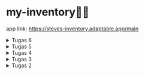 # my-inventory🌻🌼
app link: https://steves-inventory.adaptable.app/main

<details>
<summary>Tugas 6</summary>

#### JavaScript dan Asynchronous JavaScript  
**Perbedaan antara asynchronous programming dengan synchronous programming**  
Synchronous programming adalah sebuah model pemrograman dimana setiap instruksi dieksekusi satu per satu, dan program menunggu hingga satu instruksi selesai sebelum menjalankan yang berikutnya. Ini berarti bahwa jika ada operasi yang memakan waktu seperti mengambil data dari internet, program akan terhenti dan tidak merespons hingga operasi tersebut selesai. Contohnya adalah saat kita mengambil data dari server dengan AJAX.

Asynchronus programming adalah model pemrograman dimana program dapat melanjutkan menjalankan instruksi lain sambil menunggu operasi tersebut selesai. Contohnya, dengan menggunakan promise atau async/await dalam JavaScript kita dapat mengirim request AJAX ke server selagi menjalankan kode lain saat menunggu responsnya

**Event-driven programming**  
Event-driven programming adalah paradigma pemrograman di mana program merespons peristiwa (events) yang terjadi dalam sistem atau aplikasi dengan sebuah event listener (fungsi atau metode yang akan dijalankan ketika peristiwa terjadi).  

```ruby
	document.getElementById("button_add").onclick = addProduct
```
Pada kode tersebut `.onclick` merupakan suatu event dari elemen button yang diambil, dan `addProduct` adalah sebuah event listener (method yang dijalankan) dari event tersebut.

**Jelaskan penerapan asynchronous programming pada AJAX**  
Asynchronous programming pada AJAX memungkinkan pertukaran data dengan server tanpa menghentikan operasi lainnya, hal itu dapat membuat server hanya merender bagian yang diperlukan sebagai respons saat pengguna mengirimkan permintaan. Oleh karena itu, halaman web tetap responsif dan dinamis serta memungkinkan interaksi yang mulus tanpa perlu memuat ulang seluruh halaman.

**Penerapan AJAX menggunakan Fetch API/library jQuery**  
Fetch API dan  jQuery adalah teknologi yang biasa digunakan untuk melakukan permintaan AJAX dalam pengembangan web. Adapun perbedaan antara Fetch API dan jQuery:
*   Fetch API adalah API standar yang telah disertakan dalam semua browser modern. Hal ini berarti Anda tidak perlu lagi mengunduh atau mengimpor library tambahan untuk melakukan permintaan AJAX seperti jQuery.
*   Fetch API menggunakan Promise, yang memungkinkan Anda untuk menulis kode yang lebih bersih dan mudah dibaca saat menangani respons dan kesalahan, sedangkan jQuery memakai callback.  

Berdasarkan perbedaan perbedaan tersebut, menurut saya Fetch API lebih cocok pada tugas kali ini karena aplikasi yang dibuat masih relatif sederhana dan cocok untuk pemula

**Jelaskan bagaimana cara kamu mengimplementasikan checklist di atas secara step-by-step**
1.  **AJAX GET**
    *   Karena saya menginginkan kode yang terpisah untuk Javascript,  saya menyimpan file javascript di dalam folder static yang sudah saya buat sebelumnya.
    *   Buat `script.js` untuk membuat file Javascript pada elemen HTML
    *   Hubungkan `script.js` dengan file HTML dengan menambahkan kode
        ```ruby
            <script src="{% static 'script.js' %}"></script>
        ```
        pada `body` di `base.html`
    *   Agar dapat mengambil data item menggunakan AJAX GET, buat fungsi `getItem()` pada `views.py`
        ```ruby
            def get_product_json(request):
                product_item = Item.objects.filter(user=request.user)
                return HttpResponse(serializers.serialize('json', product_item))
        ```
        Fungsi tersebut meminta semua data yang dimiliki oleh user tertentu
    *   Buat path pada `urls.py` untuk menjalankan function tersebut
        ```ruby
            path('get-product/', get_product_json, name='get_product_json'),
        ```
    *   Buat fungsi untuk mengambil data dari server dengan menggunakan AJAX GET
        ```ruby
            async function getItems() {
                return fetch("/get-product/").then((res) => res.json())
            }
        ```
    *   Membuat fungsi `showItems()` untuk menampilkan seluruh data yang sudah diambil dari function `getItems()`. 
        ```ruby
            const listItems = document.querySelector(".table-items");
            async function showItems() {
                listItems.innerHTML = '';
                let output = "";
                const items = await getItems()
                items.forEach(item => {
                    output += `
                    <div class="row list-items justify-content-center">
                        <div class="col-3 mepet">
                                <p class="border-minecraft mepet fs-5">${item.fields.name}</p>
                            </div>
                            <div class="col-1 mepet">
                                <p class="border-minecraft mepet fs-5">${item.fields.amount}</p>
                            </div>
                            <div class="col-4 mepet">
                                <p class="border-minecraft mepet fs-5">${item.fields.description}</p>
                            </div>
                            <div class="col-1 p-0" >
                                <button onclick="deleteItem(${item.pk});" class="button-minecraft lebar-max">Delete</button>
                            </div>
                            <div class="col-1 p-0" >
                                <button onclick="editItem()" class="button-minecraft lebar-max">Edit</button>
                            </div>
                            <div class="col-1 p-0">
                                <button onclick="plusItem(${item.pk});" class="button-minecraft lebar-max">+</button>       
                            </div>
                            <div class="col-1 p-0">
                                <button onclick="minItem(${item.pk});" class="button-minecraft lebar-max">-</button>
                            </div>
                        </div>
                    </div>
                `;
                });
                listItems.innerHTML = output;
            }
        ```
    *   Panggil fungsi `showItem()` pada Javascript untuk menjalankan fungsi tersebut.

2.  **AJAX POST**
    *   Buat modal untuk menampilkan form
        ```ruby
            <div class="modal fade border-minecraft" id="exampleModal" tabindex="-1" aria-labelledby="exampleModalLabel" aria-hidden="true" style="background-color: rgba(0, 0, 0, 0.1);">
                <div class="modal-dialog">
                    <div class="modal-content border-minecraft" style="border-radius: 0;">
                        <div class="modal-header border-minecraft" style="border-radius: 0;">
                            <h1 class="modal-title fs-5" id="exampleModalLabel">Add New Product</h1>
                            <button type="button" class="btn-close" data-bs-dismiss="modal" aria-label="Close"></button>
                        </div>
                        <div class="modal-body border-minecraft" style="border-radius: 0;">
                            <form id="form" onsubmit="return false;">
                                {% csrf_token %}
                                <div class="mb-3">
                                    <label for="name" class="col-form-label">Name:</label>
                                    <input type="text" class="form-control" id="name" name="name" style="border-radius: 0;"></input>
                                </div>
                                <div class="mb-3">
                                    <label for="price" class="col-form-label">Amount:</label>
                                    <input type="number" class="form-control" id="amount" name="amount" style="border-radius: 0;"></input>
                                </div>
                                <div class="mb-3">
                                    <label for="description" class="col-form-label">Description:</label>
                                    <textarea class="form-control" id="description" name="description" style="border-radius: 0;"></textarea>
                                </div>
                            </form>
                        </div>
                        <div class="modal-footer border-minecraft" style="border-radius: 0;">
                            <button type="button" class="button-minecraft" data-bs-dismiss="modal">Close</button>
                            <button type="button" class="button-minecraft" id="button_add" data-bs-dismiss="modal">Add Product</button>
                        </div>
                    </div>
                </div>
            </div>
        ```
    *   Buat button untuk menampilkan modal yang sudah dibuat dengan menargetkan modal yang ber-id `exampleModal`
        ```ruby
            <button type="button" class="button-minecraft mx-auto d-block mb-2" style="width: 10rem;" data-bs-toggle="modal" data-bs-target="#exampleModal">Add Product by AJAX</button>
        ```
    *   Agar dapat mengirim data item menggunakan AJAX POST, buat fungsi `add_item_ajax()` pada `views.py`
        ```ruby
            @csrf_exempt
            def add_item_ajax(request):
                if request.method == 'POST':
                    name = request.POST.get("name")
                    amount = request.POST.get("amount")
                    description = request.POST.get("description")
                    user = request.user

                    new_product = Item(name=name, amount=amount, description=description, user=user)
                    new_product.save()

                    response_data = {
                        'success': True,
                        'message': 'Berhasil menambahkan ' + name
                    }
                return JsonResponse(response_data)
        ```
        Fungsi tersebut menambahkan Item baru pada model yang dibuat dan mengirimkan response berupa status dan pesan sukses
    *   Buat path pada `urls.py` untuk menjalankan function tersebut
        ```ruby
            path('create-ajax/', add_item_ajax, name='add_item_ajax'),
        ```
    *   Buat fungsi untuk mengambil data dari server dengan menggunakan AJAX POST
        ```ruby
            async function addProduct() {
                fetch("/create-ajax/", {
                    method: "POST",
                    body: new FormData(document.querySelector('#form'))
                })
                .then(res => res.json())
                .then(data =>{
                    if (data.success){
                        showItems();
                        messageBox.innerHTML = `
                        <p class="text-center">${data.message}<p>
                        `;
                    }
                })
                document.getElementById("form").reset()
                return false
            }

            document.getElementById("button_add").onclick = addProduct
        ```
3.  **Melakukan perintah collectstatic**
    memodifikasi bagian `STATIC_URL` dan `STATIC_ROOT` pada `settings.py`
    ```ruby
        STATIC_URL = 'static/'

        STATICFILES_DIRS = [
            BASE_DIR / "static"
        ]
    ```
    Jalankan pertintah untuk `collectstatic`
    ```ruby
        python manage.py collectstatic
    ```

</details>

<details>
<summary>Tugas 5</summary>

#### Desain Web menggunakan HTML, CSS dan Framework CSS
**Manfaat dari setiap element selector dan kapan waktu yang tepat untuk menggunakannya**  
*   Element Selector: digunakan untuk mengubah style semua elemen yang memiliki tag HTML yang sama.
    ```ruby
    p {
  
    }
    ```
*   ID Selector: digunakan untuk mengubah style elemen HTML yang memiliki ID unik yang sesuai
    ```ruby
    #header{
    ...
    }
    ```
*   Class Selector: digunakan untuk mengubah style semua elemen yang memiliki class yang sama. Biasanya digunakan untuk elemen HTML yang mempunyai beberapa style yang sama.
    ```ruby
    .card-header{
    ...
    }
    ```

**Jelaskan HTML5 Tag**   
Banyak sekali Tag HTML, dan berikut adalah beberapa Tag HTML yang saya ketahui:
*   `<p>` digunakan untuk membuat paragraf teks.
*   `<br>` digunakan untuk membuat pemisah baris (line break) dalam teks.
*   `<ul>` digunakan untuk membuat list yang  tak terurut (unordered list).
*   `<ol>` digunakan untuk membuat list yang terurut (ordered list). 
*   `<li>` digunakan dalam elemen `<ul>` dan `<ol>` untuk menandakan setiap item dalam daftar. 
*   `<div>` digunakan untuk membuat kontainer yang biasanya digunakan untuk mengelompokkan elemen HTML lainnya.
*   `<header>` digunakan untuk menunjukkan head dari sebuah halaman, biasanya berisi seperti judu, navbar, dll.

**Jelaskan perbedaan antara margin dan padding.**    
![image](https://github.com/nadriha/my-inventory/assets/116888619/34814590-073f-4b43-96d6-9e2e434da693)  
Bisa dilihat dari gambar diatas, padding adalah ruang di dalam elemen, yaitu jarak antara isi di dalam elemen dengan batas elemen itu sendiri. Padding memengaruhi elemen dengan cara memberikan ruang tambahan di dalam elemen tersebut. Sedangkan margin adalah ruang di luar elemen, yang berarti itu adalah jarak antara elemen  dengan elemen-elemen lain di sekitarnya. Margin memengaruhi elemen dengan cara membuat jarak antara elemen dan elemen-elemen lain yang ada di sekitarnya.  

**Jelaskan perbedaan antara framework CSS Tailwind dan Bootstrap. Kapan sebaiknya kita menggunakan Bootstrap daripada Tailwind, dan sebaliknya?**    
Tailwind CSS adalah kerangka kerja CSS membangun tampilan dengan menggabungkan kelas-kelas utilitas yang telah didefinisikan sebelumnya. Ini memungkinkan tingkat kustomisasi yang tinggi dan ukuran file CSS yang lebih kecil karena hanya memuat kelas-kelas utilitas yang telah didefinisikan sebelumnya. Selain itu, Tailwind CSS memiliki memberikan fleksibilitas dan adaptabilitas tinggi terhadap proyek. Sedangkan Bootstrap, adalah kerangka kerja CSS "component based" yang menyediakan sejumlah besar komponen UI siap pakai, tetapi mungkin memerlukan lebih banyak penyesuaian. Oleh karena itu, Bootstrap memiliki file CSS yang lebih besar dibandingkan dengan Tailwind CSS karena termasuk banyak komponen yang telah didefinisikan. Bootstrap sering kali menghasilkan tampilan yang lebih konsisten di seluruh proyek karena menggunakan komponen yang telah didefinisikan.

Bootstrap cocok ketika kita membutuhkan website dengan solusi yang simple dengan komponen yang telah dibuatkan sebelumnya dan konsistensi tampilan yang kuat. Di sisi lain, Tailwind cocok ketika kita menginginkan kustomisasi yang tinggi, mengutamakan ukuran file yang kecil, dan ingin memahami secara mendalam bagaimana tampilan dibangun.

**Jelaskan bagaimana cara kamu mengimplementasikan checklist di atas secara step-by-step**
*   Karena saya menginginkan kode yang terpisah untuk HTML dan CSS, saya membuat directory baru bernama static yang akan menyimpan file CSS dan elemen yang dibutuhkan.
*   Buat `styles.css` untuk mengatur style pada elemen HTML
*   Hubungkan `styles.css` dengan file HTML dengan menambahkan kode
    ```ruby
    <link rel="stylesheet" href="{% static 'styles.css' %}">
    ```
    pada `head` di `base.html`
*   Hubungkan `styles.css` dengan projek Django utuk menggunakan static files yang merupakan file-file pendukung HTML pada suatu situs web dengan menambahkan kode
    ```ruby
    STATICFILES_DIRS = [
    BASE_DIR / "static"
    ]
    ```
*   Mengubah tampilan login pada `login.html` dengan membuat border dan mengubah margin-marginnya
    ```ruby
    {% block content %}
    <div class="login container background d-flex justify-content-center align-items-center min-vh-100">
        
        <div class=" border-minecraft p-3" style="width: 50%;">
            <h1>Login</h1>

            <form method="POST" action="">
                {% csrf_token %}
                <div>
                    <div class="mb-2">
                        <label for="username" class="form-label mb-0">Username</label>
                        <input type="text" class="form-control border-minecraft mt-0" style="background-color: #c6c6c6;border-radius: 0;" id="username" name="username" placeholder="Username">
                    </div>
                    <div class="mb-3">
                        <label for="password" class="form-label mb-0">Password</label>
                        <input type="password" class="form-control border-minecraft mt-0" style="background-color: #c6c6c6;border-radius: 0;" id="password" name="password" placeholder="Password">
                    </div>
                    <button type="submit" class="button-minecraft mb-2 ">Login</button>
                </div>
            </form>

            {% if messages %}
                <ul>
                    {% for message in messages %}
                        <li>{{ message }}</li>
                    {% endfor %}
                </ul>
            {% endif %}

            <div class="mt-auto">
                Don't have an account yet? <a href="{% url 'main:register' %}">Register Now</a>
            </div>
        </div>
    </div>
    {% endblock content %}
    ```
*   Mengubah tampilan `register.html` agar sama dengan `login.html` dengan menambahkan border dan background
    ```ruby
    {% block content %}  

    <div class="container register background d-flex justify-content-center align-items-center min-vh-100">
        <div class="row border-minecraft p-3" style="width: 70%;">
                <h1>Register</h1>
                
                <form method="POST">
                    {% csrf_token %}
                    {{ form.as_p }}
                    <button type="submit" class="button-minecraft" style="height: 2rem;">Register</button>
                </form>
                
                {% if messages %}
                    <div class="alert alert-info mt-3">
                        <ul>
                            {% for message in messages %}
                                <li>{{ message }}</li>
                            {% endfor %}
                        </ul>
                    </div>
                {% endif %}
            
        </div>
    </div>

    {% endblock content %}
    ```
*   Mengubah tampilan `create_item.html` dan `edit_product.html` menggunakan template yang sama dengan menambahkan border dan juga mengubah padding pada container
*   Pada setiap langkah langkah diatas, saya menambahkan style pada css eksternal (`styles.css`) dengan kode berikut
    ```ruby
    @import url('https://fonts.googleapis.com/css2?family=VT323&display=swap');

    body{
        font-family: 'VT323';
        background-color: #c6c6c6;
        
    }

    .border-minecraft {
        background-color: #8b8b8b ; 
        box-shadow: inset 1.5px 1.5px 0px rgba(55, 55, 55, 0.8), 
                    inset -2px -2px 0px #ffffff;
        height: 100%;

    }

    .button-minecraft {
        background-color: #c6c6c6 ; 
        box-shadow: inset 1.5px 1.5px 0px rgba(55, 55, 55, 0.8), 
                    inset -2px -2px 0px #ffffff;
        height: 100%;
    }

    .tidak-bold {
        font-weight: normal; /* This makes the font not bold */
    }

    .mepet {
        padding: 0;
        margin: 0;
    }

    .lebar-max{
        width: 100%;
    }

    .login{
        background-image: url('/static/images/minecraft-wallpaper-hd.jpg'); /* Update the path to your background image */
        background-size: cover;
        background-repeat: no-repeat;
        max-width: 100%;
    }

    .register{
        background-image: url('/static/images/minecraft-wallpaper-hd.jpg'); /* Update the path to your background image */
        background-size: cover;
        background-repeat: no-repeat;
        max-width: 100%;
    }

    ```
*   Tambahkan navbar pada `main.html` dengan menggunakan template yang tersedia dari Bootsrap. 
*   Tambahkan Header yang berisi nama, kelas, dan kapan terakhir user login.
*   Gunakan grid pada Bootsrap untuk menampilkan list of item, yang seiap column dipakaikan border masing masing.
*   Ubah tampilan button-button dengan memakaikan class yang sama
    ```ruby
    {% extends 'base.html' %}

    {% block content %}

        <!--Navigation Bar-->
        <nav id="navigation" class="navbar navbar-expand-lg navbar-dark border-minecraft">
            <div class="container">
                <p class="navbar-brand fs-2 p-0 mb-0" href="#" >MY INVENTORY</p>
                <a class="fs-5" href = "{% url 'main:logout' %}">
                    <button class="border-minecraft" style="background-color: #c6c6c6; ">Logout</button >
                </a>
            
            </div>
        </nav>
        <!--End Navigation Bar-->
        <!--Header-->
        <section style="background-color: #c6c6c6;">
            <h2 class="text-center m-0 pt-2">Hello, {{name}} from {{class}}!</h2>
            <p class="text-center mb-0">Last login: {{ last_login }}</p>
        </section>
        <!--End of Header-->
        <!--Tabel-->
        <section style="background-color: #c6c6c6;">
            <div class="container items text-center mb-3" style="max-width: 60%;">
                <div class="row">
                <div class="col">
                    <h5 class="mt-4 mb-2">{{name}}'s Inventory</h2>
                </div>
                </div>
                <div class="row">
                    <div class="col-3">
                    Name
                    </div>
                    <div class="col-1">
                        Amount
                    </div>
                    <div class="col-4">
                        Description
                    </div>
                </div>
                {% for item in items %}
                <div class="row justify-content-center">
                    <div class="col-3 mepet">
                        <p class="border-minecraft mepet fs-5">{{item.name}}</p>
                    </div>
                    <div class="col-1 mepet">
                        <p class="border-minecraft mepet fs-5">{{item.amount}}</p>
                    </div>
                    <div class="col-4 mepet">
                        <p class="border-minecraft mepet fs-5">{{item.description}}</p>
                    </div>
                    <div class="col-1 p-0" >
                        <a href="{% url 'main:delete_item' item.id %}">
                            <input type="hidden"  value="{{ item.id }}">
                            <button class="button-minecraft lebar-max">Delete</button>
                        </a>
                    </div>
                    <div class="col-1 p-0" >
                        <a href="{% url 'main:edit_product' item.pk %}">
                            <button class="button-minecraft lebar-max">
                                Edit
                            </button>
                        </a>
                    </div>
                    <div class="col-1 p-0">
                        <a href="{% url 'main:tambah_item' item.id %}">
                            <input type="hidden" value="{{ item.id }}">
                            <button class="button-minecraft lebar-max">+</button>
                        </a>
                    </div>
                    <div class="col-1 p-0">
                        <a href="{% url 'main:kurang_item' item.id %}">
                            <input type="hidden" value="{{ item.id }}">
                            <button class="button-minecraft lebar-max">-</button>
                        </a>
                    </div>
                </div>
                {% endfor %}
            </div>
        </section>
        <!--End of Tabel-->
        <!--Messages-->
        </section style="background-color: #c6c6c6; min-height: 2rem;">
            {% if messages %}
                <ul class="text-center">
                    {% for message in messages %}
                        <p class="mt-2">{{ message }}</p>
                    {% endfor %}
                </ul>
            {% endif %} 
        </section> 
        <!--End of messages-->
        <!--Add Item-->
        <section class="text-center" style="background-color: #c6c6c6">
            <a href="{% url 'main:create_item' %}">
                <button class="button-minecraft" style="width: 10rem;">
                    Add New Item
                </button>
            </a>
            
            <a href="{% url 'main:logout' %}">
                <button class="button-minecraft" style="width: 10rem">
                    Logout
                </button>
            </a>
        </section>
        <!--End of Add Item-->
    {% endblock content %}
    ```
*   Tambahkan kode dibawah, untuk menandakan elemen `p` terakhir pada `row` berubah menjadi warna merah
    ```ruby
    .row:last-child p{
    background-color: red;
    }
    ```
</details>

<details>
<summary>Tugas 4</summary>

#### Implementasi Autentikasi, Session, dan Cookies pada Django
**Apa itu Django UserCreationForm, dan jelaskan apa kelebihan dan kekurangannya?**  
Django UserCreationForm adalah tool yang dapat membuat login pengguna dengan cara mengimpor authentication modul pada django. UserCreationForm ini digunakan untuk membuat user baru dalam sebuah aplikasi django dengan sebuah form. UserCreationForm juga merupakan sebuat template untuk membuat user yang memiliki tiga input, yaitu username, password1, dan password2 (yang digunakan untuk konfirmasi kata sandi). Didalamnya juga sudah terdapat authentikasi agar semua input yang diberikan oleh user adalah valid.  
Kelebihan:  
- Mudah digunakan  
- Efisiensi waktu  

Kekurangan:  
- Tampilan default yang kurang sesuai untuk pengguna  
- Terbatas untuk validasi yang kompleks

**Apa perbedaan antara autentikasi dan otorisasi dalam konteks Django, dan mengapa keduanya penting?**  
Autentikasi yaitu proses dimana Django memverifikasi seorang user adalah benar user dari aplikasi tersebut, sementara otorisasi yaitu proses dimana Django memberikan izin/menentukan izin apa yang bisa dilakukan oleh pengguna yang telah terautentikasi.  

Autentikasi dan otorisasi dalam Django sangat penting karena keduanya berperan dalam menjaga keamanan dan perlindungan data dalam aplikasi web. Dengan memadukan autentikasi dan otorisasi yang sesuai, kita dapat menjaga tingkat keamanan, mengendalikan hak akses, melindungi privasi pengguna, dan bahkan dapat mendeteksi pelaku jika terjadi suatu penyalahgunaan aplikasi.

**Apa itu cookies dalam konteks aplikasi web, dan bagaimana Django menggunakan cookies untuk mengelola data sesi pengguna?**  
Cookies adalah data yang berukuran kecil yang disimpan pada sisi klien/user. Cookies digunakan oleh aplikasi web untuk menyimpan informasi yang dapat diakses kembali saat pengguna melakukan request pada situs web yang sama.  

Pada Django, cookies biasanya digunakan untuk menyimpan Session ID yang dapat dianggap sebagai suatu token (barisan karakter) untuk mengenali session yang unik pada aplikasi web tertentu. Session ID ini kemudian dipetakan ke suatu database pada sisi web server. Kemudian, saat klien mengirimkan request, browser juga mengirimkan suatu session ID ke server. Server akan mencari data pada database berdasarkan session ID yang didapat, lalu mengembalikan data yang diminta.

**Apakah penggunaan cookies aman secara default dalam pengembangan web, atau apakah ada risiko potensial yang harus diwaspadai?**  
Secara default, cookies adalah mekanisme penyimpanan data yang relatif aman karena data cookies hanya dapat diakses oleh server yang mengatur cookie tersebut. Namun, terdapat juga risiko potensial cookies yang harus diwaspadai, yaitu ketika cookie mengandung informasi yang sensitif, seperti password, cookies yang tidak dienkripsi, dan juga pencurian cookies.  

**Jelaskan bagaimana cara kamu mengimplementasikan checklist di atas secara step-by-step.**
1.  Mengimplementasikan fungsi registrasi, login, dan logout untuk memungkinkan pengguna untuk mengakses aplikasi sebelumnya dengan lancar.  
    **Registrasi**
    *   Mengimport library `redirect`, `UserCreationForm`, dan `messages` pada `views.py`
    *   Membuat function `register` dengan form dari `UserCreationForm`
        ```ruby
        def register(request):
        form = UserCreationForm()

        if request.method == "POST":
            form = UserCreationForm(request.POST)
            if form.is_valid():
                form.save()
                messages.success(request, 'Your account has been successfully created!')
                return redirect('main:login')
        context = {'form':form}
        return render(request, 'register.html', context)
        ```
    *   Membuat tampilan html (`register.html`) pada direktori `templates` untuk menampilkan form untuk registrasi
    *   Pada `register.html` taruh form yang didapat dari `UserCreationForm`
        ` {{ form.as_table }}` dan menaruh button `Daftar` untuk mensubmit form.
    *   Menambahkan path url ke dalam `urls.py` dan memasukan function `register` yang telah diimport dari `views.py`  

    **Login**
    *   Mengimport function `authenticate` dan `login` dari `django.contrib.auth`
    *   Membuat function untuk login user 
        ```ruby
        def login_user(request):
        if request.method == 'POST':
            username = request.POST.get('username')
            password = request.POST.get('password')
            user = authenticate(request, username=username, password=password)
            if user is not None:
                login(request, user)
                response = HttpResponseRedirect(reverse("main:show_main")) 
                response.set_cookie('last_login', str(datetime.datetime.now()))
                return response
            else:
                messages.info(request, 'Sorry, incorrect username or password. Please try again.')
        context = {}
        return render(request, 'login.html', context)
        ```
    *   Membuat tampilan html (`register.html`) pada direktori `templates` untuk menampilkan halaman login
    *   Menambahkan path url ke dalam `urls.py` dan memasukan function `login_user` yang telah diimport dari `views.py`  

    **Logout**
    *   Mengimport function `logout` dari `django.contrib.auth`
    *   Membuat function untuk logout
        ```ruby
        def logout_user(request):
            logout(request)
            response = HttpResponseRedirect(reverse('main:login'))
            response.delete_cookie('last_login')
            return response
        ```
    *   Tambahkan button untuk logout pada `main.html` yang di-link menucu path `logout`
    *   Menambahkan path url ke dalam `urls.py` dan memasukan function `logout_user` yang telah diimport dari `views.py`  

    *   Agar pengguna yang masuk hanya pengguna yang sudah login, maka masukkan kode
        ```ruby
        @login_required(login_url='/login')
        ```
        pada barus sebelum fungsi `show_main` dibuat.

2. Membuat dua akun pengguna dengan masing-masing tiga dummy data menggunakan model yang telah dibuat pada aplikasi sebelumnya untuk setiap akun di lokal.  
    *   Membuat akun pengguna dengan cara klik `Register Now`
    *   Memasukan username dan password sesuai ketentuan
    *   Klik `Daftar`
    *   Login sesuai username dan password yang di daftarkan
    *   Klik `Add New Item` untuk menambah barang di Inventory
   ![messageImage_1695777866470](https://github.com/nadriha/my-inventory/assets/116888619/103e1d96-d66f-4699-a8f3-d583e0d5491f)
   ![messageImage_1695778156459](https://github.com/nadriha/my-inventory/assets/116888619/207eafaa-eb09-480a-ae43-2939de18a2ff)

3. Menghubungkan model Item dengan User.  
    *   Mengimport `User` pada `models.py`
    *   Menambahkan variable `User` dengan menggunakan `ForeignKey` agar setiap item dapat diasosiasikan dengan seotang user
        ```ruby
        class Item(models.Model):
            user = models.ForeignKey(User, on_delete=models.CASCADE)
        ```
    *   Ubah fungsi `create_item` pada `views.py` agar mempunyai attribut `user` dengan cara mengambil variable user pada request
        ```ruby
        item = form.save(commit=False)
        item.user = request.user
        item.save()
        ```
    *   Tambahkan filter pada variable items di fungsi `show_main` pada `main.html` agar item yang diambil pada variable `items` hanya item yang cocok dengan nama user.
        ```ruby
        def show_main(request):
        products = Item.objects.filter(user=request.user)
        ```  
    * Migrate agar perubahan pada model dapat teraplikasi.  

4. Menampilkan detail informasi pengguna yang sedang logged in seperti username dan menerapkan cookies seperti last login pada halaman utama aplikasi.  
    **Menampilkan detail informasi pengguna yang sedang logged in**
    *   Pada fungsi `show_main` bagian `context`, ambil username dari properti dari objek `request.user` dan masukan ke dalam variable `name`.
        ```ruby
        def show_main(request):
        products = Product.objects.filter(user=request.user)

        context = {
            'name': request.user.username,
        }
        ```
    **Cookies seperti last login pada halaman utama aplikasi**
    *   Pada fungsi `login_user` ketika user berhasil login, masukan waktu kapan user tersebut login dengan cara:
        ```ruby
        response.set_cookie('last_login', str(datetime.datetime.now()))
        ```
    *   Pada fungsi `show_main`, tambahkan variable `last_login` di dalam `context` yang mempunyai value
        ```ruby
        request.COOKIES['last_login']
        ```
        Kode tersebut mereturn variable `last_login` yang dibuat saat user login dan memasukkannya ke dalam variable `last_login`. 
    *   Agar variable `last_login` dapat muncul pada halaman utama aplikasi web, tambahkan kode 
        ```ruby
        <h5>Sesi terakhir login: {{ last_login }}</h5>
        ```` 
        pada `main.html`.

</details>

<details>
<summary>Tugas 3</summary>

#### Form dan Data Delivery

**Apa perbedaan antara form POST dan form GET dalam Django?**
Method GET dan POST digunakan untuk mengirim data dari client ke server dalam HTTP, tetapi perbedaan utama antara keduanya adalah bahwa method GET membawa parameter permintaan yang ditambahkan dalam string URLnya, sedangkan POST membawa parameter permintaan dalam body, yang membuatnya lebih aman dalam pengiriman data dari client ke server.  
contoh:  
GET = https://www.google.com/search?q=<b>whats+get+method</b>..  
POST = https://www.dummyweb.com/submit-form

**Apa perbedaan utama antara XML, JSON, dan HTML dalam konteks pengiriman data?**
* **XML**  
XML adalah markup language yang diguankan untuk menyimpan dan mengirimkan data. XML didefinisikan sebagai aturan untuk mengubah dokumen menjadi sebuah kode yang dapat dibaca oleh mesin dan juga manusia. XML memiliki fleksibilitas yang tinggi karena dapat digunakan untuk mendefinisikan tipe data yang bebas. XML menggunakan sintaks yang berbasis tag dengan elemen yang diapit oleh tanda kurung sudut (<>).  

* **JSON**  
Berbeda dari XML, JSON merupakan format file berbasis teks yang mudah dibaca oleh manusia yang umumnya digunakan dalam proses pertukaran data antara server dan client. JSON menggunakan sintaksis yang berbasis objek dengan pasangan nama-nilai yang diapit oleh kurung kurawal {} seperti dictionary pada python. JSON digunakan secara luas dalam pengembangan web untuk pertukaran data antara server dan klien.  

* **HTML**  
Sama seperti XML, HTML adalah markup language yang digunakan untuk membuat halaman website dan aplikasi web. HTML biasanya digunakan dalam pembuatan tampilan dan struktur halaman web dan memiliki aturan yang lebih terbatas dibandingkan dengan XML dan JSON. HTML menggunakan sintaksis yang mirip dengan XML, tetapi memiliki tujuan yang berbeda dan penamaan tipe data lebih terbatas.  

**Mengapa JSON sering digunakan dalam pertukaran data antara aplikasi web modern?**  
JSON sering digunakan dalam pertukaran data karena dapat mempermudah proses pertukaran data dan mengolah proses data pada web. JSON memiliki format teks yang ringan dan memiliki format data yang mudah diurai tanpa perlu menulis banyak kode dalam berbagai bahasa pemrograman yang berbeda. Hal ini menjadikan JSON sangat efisien dalam mentransfer dan menggunakan data tidak seperti pada XML.

**Jelaskan bagaimana cara kamu mengimplementasikan checklist di atas secara step-by-step**  
1.  Membuat input form untuk menambahkan objek model pada app sebelumnya.
    *   Membuat file `forms.py` untuk menyimpan forms code dengan mengimport `ModelForm`
    *   Menambahkan class `ItemForm` yang akan menerima input dari user dan ditambahkan ke model `Item`
    *   Membuat function `create_item` pada `views.py` untuk memproses hasil input yang user berikan. 
    *   Menambahkan path url `create_item` agar bisa menampilkan `create_item.html` dan menjalankan fungsi `create_item`
  
2. Menambahkan 5 fungsi views untuk melihat objek yang sudah ditambahkan dalam format HTML, XML, JSON, XML by ID, dan JSON by ID.
    *   Pada `views.py` dalam direktori `main`, import `HttpResponse` dan `Serializer` yang digunakan untuk mentranslate objek model menjadi format yang diinginkan dan ditampilkan pada web.
    *   Membuat function yang menerima input dari user, mengambil data dari model dan mengembalikan HTTP Response dengan data yang sudah diubah ke format yang diinginkan   

    ```ruby
        def show_xml(request):
    data = Item.objects.all()
    return HttpResponse(serializers.serialize("xml", data), content_type="application/xml")

    def show_json(request):
        data = Item.objects.all()
        return HttpResponse(serializers.serialize("json", data), content_type="application/json")
    ```
    *   Jika request membutuhkan `id`, masukkan parameter `id` yang dimuat pada variabel ke dalam fungsi, dan data akan difilter sesuai `id` yang dinput yang terdapat pada variable `pk` pada model.   

    ```ruby
    def show_xml_by_id(request, id):
        data = Item.objects.filter(pk=id)
        return HttpResponse(serializers.serialize("xml", data), content_type="application/xml")

    def show_json_by_id(request, id):
        data = Item.objects.filter(pk=id)
        return HttpResponse(serializers.serialize("json", data), content_type="application/json")
    ```

    *   Menampilkan isi form pada file `main.html` dengan menyisipkan code pada tag `{%block content %}`
    ```ruby
        {% for product in products %}
            <tr>
                <td>{{product.name}}</td>
                <td>{{product.price}}</td>
                <td>{{product.description}}</td>
                <td>{{product.date_added}}</td>
            </tr>
        {% endfor %}
    ```


3. Membuat routing URL untuk masing-masing views yang telah ditambahkan pada poin 2.
    *   Buat path dalam `urls.py` dalam direktori `main` untuk menampilkan respons dari function yang dibuat.  

    ```ruby
        path('xml/', show_xml, name='show_xml'), 
        path('json/', show_json, name='show_json'), 
    ```
    *   Pada request yang membutuhkan `id`, masukkan variable `id` yang akan dicari ke dalam endpoint tersebut.  

    ```ruby
        path('xml/<int:id>/', show_xml_by_id, name='show_xml_by_id'),
        path('json/<int:id>/', show_json_by_id, name='show_json_by_id'), 
    ```
**Postman**  
*<b>HTML</b>
![image](https://github.com/nadriha/my-inventory/assets/116888619/9586608a-434e-4582-9e6b-93f7dec75b56)
* <b>JSON</b>
![image](https://github.com/nadriha/my-inventory/assets/116888619/9dd8d41b-2fed-4c66-97db-54cc3fe7a16e)
* <b>XML</b>
![image](https://github.com/nadriha/my-inventory/assets/116888619/b2ebcc9d-524d-44c5-9636-bc6b1b9eb5f6)
* <b>JSON by ID</b>
![image](https://github.com/nadriha/my-inventory/assets/116888619/99bca72b-e2c2-4ede-8b23-867236d99ada)
* <b>XML by ID</b>
![image](https://github.com/nadriha/my-inventory/assets/116888619/f33b1c2d-4a90-4479-96cf-2e6908979cca)


</details>

<details>
<summary>Tugas 2</summary>

#### Implementasi Model-View-Template (MVT) pada Django
**Steps:**
1.  Membuat proyek Django baru  
    * Membuat  dierktori dengan nama aplikasi yang diinginkan dan membuat file   dependencies seperti file [requirements](/requirements.txt) yang berisi kumpulan modul/library framework yang diperlukan.  
    * Menjalankan virtual environtment dengan menjalankan perintah `env\Scripts\activate.bat`.  
    * Menginstal dependencies tersebut dengan menjalankan perintah `pip install -r requirements.txt`.  
    * Setelah menginstall dependencies tersebut, buat poyek Django dengan perintah `django-admin startproject my_inventory .`
2.  Membuat aplikasi dengan nama main pada proyek tersebut.  
    Menjalankan perintah `python manage.py startapp main`. Django akan membuat direktori [main](/main) yang merupakan sebuah direktori aplikasi untuk mengkonfigurasi fungsionalitas pada aplikasi tersebut. Pada direktori tersebut juga terdapat file-file seperti  `models.py`, `views.py`, `urls.py`, dsb.
3.  Melakukan routing pada proyek agar dapat menjalankan aplikasi main.
    Agar dapat menjalankan aplikasi main, dalam `settings.py` tedapat variable `INSTALLED_APPS` dan tambahkan `main` ke dalam isi list tersebut. Hal tersebut berfungsi untuk mengakses model, tampilan, fungsi, dll pada aplikasi `main`
4.  Membuat model pada aplikasi main dengan nama Item dan memiliki atribut.  
    *  File `models.py` dalam direktori main membuat model `Item` yang menerapkan `models.Model` yang merupakan kelas dasar untuk mendefinisikan model pada Django.
    * Pada class tersebut, tambahkan atribut-atribut seperti `name`, `amount`, dan `description`
    * Sertakan pula tipe data yang ssesuai seperti `CharField`, `IntegerField`, dan `TextField`.
    * Agar perubahan pada model dapat dideteksi dalam proyek, jalankan `python manage.py makemigrations` untuk mekciptakan perubahan model.
    * Jalankan perintah `python manage.py migrate` untuk mengimplementasikan perubahan model tersebut.
5.  Membuat sebuah fungsi pada views.py untuk dikembalikan ke dalam sebuah template HTML
    * Tambahkan kode `from django.shortcuts import render` pada file `views.py` dalam folder `main`. kode tersebut berguna untuk me-render tampilan HTML menggunakan data yang ada
    * Membuat fungsi `show_main` pada `views.py` yang menerima parameter `request`
    * Tambahkan variable berupa directory berisi data yang akan diteruskan ke tampilan HTML
    * Fungsi `show_main` tersebut mereturn fungsi render yang meneruskan 3 argumen, yaitu `request`, `main.html`(nama file html yang menjadi target untuk merender data tersebut), dan `context`.
6.  Membuat sebuah routing pada `urls.py` aplikasi main untuk memetakan fungsi yang telah dibuat pada `views.py`.
    * Membuat file `urls.py` dalam folder `main`
    * Mengimport `path` dari library `django.urls` dan fungsi `show_main` dari file views.py yang berada di main.
    * Tambahkan variable `urlpatterns` yang berbentuk list.
    * Tambahkan pola URL menggunakan fungsi `path` 
    * Pada parameter fungsi path,  masukan fungsi `show_main` yang sudah di import pada fungsi tersebut.
7.  Melakukan deployment ke Adaptable terhadap aplikasi yang sudah dibuat.
    * Sign in Adaptable menggunakan GitHub, dan sambungkan repository
    * Pilih repository yag akan dibuat menjadi web
    * Pilih `Python App Template` sebagai template deployment dan `PostgreSQL`sebagai tipe basis data yang akan digunakan.
    * Sesuaikan python yang digunakan pada perangkat
    * Tambahkan `Start Command` yang berisi dengan perintah `python manage.py migrate && gunicorn my_inventory.wsgi`
    * Ceklis `HTTP Listener on PORT`
    * Klik `Deploy App`

**Bagan yang berisi request client ke web aplikasi berbasis Django**
![bagan-django](https://github.com/nadriha/my-inventory/assets/116888619/caa929ae-6fe5-4845-a346-6f64004d2dc4)

Pada bagan tersebut dilihat bahwa request datang dari user yang ditangkap oleh `urls.py`. Kemudian oleh `urls.py` diteruskan ke `views.py` yang akan memproses request tersebut. `views.py` meminta `models.py` mengakses database untuk mengambil data dan akan dikembalikan lagi ke `models.py` dan diteruskan lagi ke `views.py`. Data yang sudah didapat dari `views.py` render oleh `template` dan diberikan lagi ke `views.py` untuk menjadi response kepada user.

**Mengapa kita menggunakan virtual environment? Apakah kita tetap dapat membuat aplikasi web berbasis Django tanpa menggunakan virtual environment?**  
Kita tetap dapat membuat aplikasi web berbasis Django tanpa menggunakan virtual environment, tetapi dianjurkan untuk menggunakan virtual environment karena dengan menggunakan virtual environment, kita membuat lingkungan yang terisolasi yang tidak saling terkait dan dapat diaktifkan atau dinonaktifkan sesuai kebutuhan. Hal tersebut bisa digunakan untuk mengelola dependencies proyek secara terpisah dan memungkinkan menggunakan versi Django dan Python yang berbeda.

**Jelaskan apakah itu MVC, MVT, MVVM dan perbedaan dari ketiganya.**
* **MVC(Model-View-Controller)**
Membagi kode aplikasi dibagi menjadi 3 komponen, yaitu untuk 
a. Model: Komponen untuk menyimpan data aplikasi, tidak ada kaitannya dengan tampilan aplikasi. Model berfungsi untuk komunikasi dengan database dan jaringan.  
b. View: Komoponen untuk membuat UI yang mengatur tampilan dari data yang diterima dari Model.  
c. Controller: Penghubung antara View dan Model. Mengandung logika dari aplikasi.
* **MVT (Model-View-Template)**
Sama seperti MVC, kode dibagi aplikasi dibagi menjadi 3 komponen, yaitu  
a. Model: Tempat untuk data seperti dalam MVC.  
b. View: Komponen untuk membuat tampilan, sama seperti dalam MVC.    
c. Template: Komponen untuk mengatur bagaimana data ditampilkan di tampilan.
Mirip dengan MVC tetapi perbedaan terdapat komponen `Template` yang berperan sebagai komponen untuk menampilkan page content dan biasanya berisi kode HTML yang merender data.
* **MVVM (Model-View-ViewModel)**  
Sama juga seperti MVC, kode dibagi aplikasi dibagi menjadi 3 komponen, yaitu  
a. Model: Komponen ini berfungsi sebagai tempat untuk data aplikasi  
b. View: Kode yang akan ditampilkan pada layar aplikasi, memberi tahu ViewModel tentang input dari pengguna, dan tidak ada logika aplikasi di dalam komponen ini.  
c. ViewModel: Perantara antara Model Dan View. Komponen ini menyediakan dan menjaga koneksi aliran data dan memastikan jika data berubah pada model, maka tampilan juga diperbaharui.  
Perbedaan terdapat pada ViewModel yang hanya menjadi jembatan antara Model dan View

</details>

